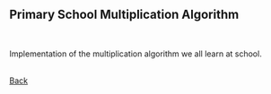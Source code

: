 ## Primary School Multiplication Algorithm
<br/>

Implementation of the multiplication algorithm we all learn at school.

<br/>[Back](https://github.com/ManuCanedo/DailyCodingChallenges-Cpp) 
